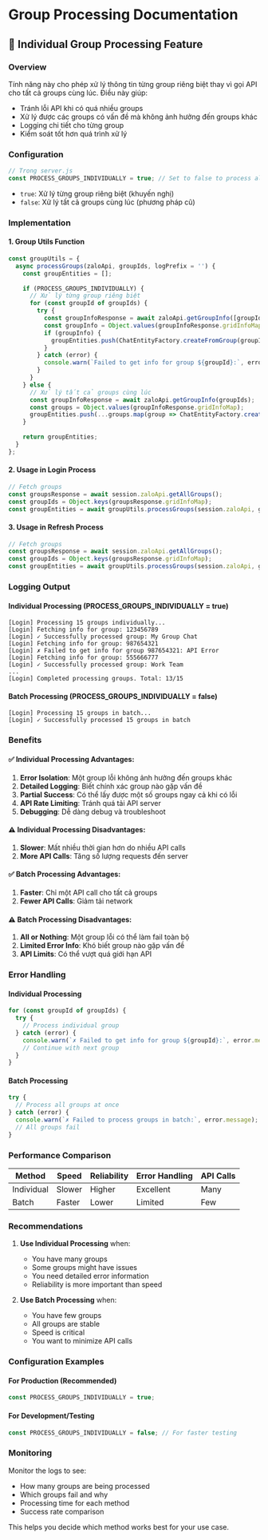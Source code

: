 # Group Processing Documentation

## 🔄 **Individual Group Processing Feature**

### Overview
Tính năng này cho phép xử lý thông tin từng group riêng biệt thay vì gọi API cho tất cả groups cùng lúc. Điều này giúp:
- Tránh lỗi API khi có quá nhiều groups
- Xử lý được các groups có vấn đề mà không ảnh hưởng đến groups khác
- Logging chi tiết cho từng group
- Kiểm soát tốt hơn quá trình xử lý

### Configuration

```javascript
// Trong server.js
const PROCESS_GROUPS_INDIVIDUALLY = true; // Set to false to process all groups at once
```

- `true`: Xử lý từng group riêng biệt (khuyến nghị)
- `false`: Xử lý tất cả groups cùng lúc (phương pháp cũ)

### Implementation

#### 1. **Group Utils Function**
```javascript
const groupUtils = {
  async processGroups(zaloApi, groupIds, logPrefix = '') {
    const groupEntities = [];
    
    if (PROCESS_GROUPS_INDIVIDUALLY) {
      // Xử lý từng group riêng biệt
      for (const groupId of groupIds) {
        try {
          const groupInfoResponse = await zaloApi.getGroupInfo([groupId]);
          const groupInfo = Object.values(groupInfoResponse.gridInfoMap)[0];
          if (groupInfo) {
            groupEntities.push(ChatEntityFactory.createFromGroup(groupInfo));
          }
        } catch (error) {
          console.warn(`Failed to get info for group ${groupId}:`, error.message);
        }
      }
    } else {
      // Xử lý tất cả groups cùng lúc
      const groupInfoResponse = await zaloApi.getGroupInfo(groupIds);
      const groups = Object.values(groupInfoResponse.gridInfoMap);
      groupEntities.push(...groups.map(group => ChatEntityFactory.createFromGroup(group)));
    }
    
    return groupEntities;
  }
};
```

#### 2. **Usage in Login Process**
```javascript
// Fetch groups
const groupsResponse = await session.zaloApi.getAllGroups();
const groupIds = Object.keys(groupsResponse.gridInfoMap);
const groupEntities = await groupUtils.processGroups(session.zaloApi, groupIds, '[Login] ');
```

#### 3. **Usage in Refresh Process**
```javascript
// Fetch groups
const groupsResponse = await session.zaloApi.getAllGroups();
const groupIds = Object.keys(groupsResponse.gridInfoMap);
const groupEntities = await groupUtils.processGroups(session.zaloApi, groupIds, '[Refresh] ');
```

### Logging Output

#### Individual Processing (PROCESS_GROUPS_INDIVIDUALLY = true)
```
[Login] Processing 15 groups individually...
[Login] Fetching info for group: 123456789
[Login] ✓ Successfully processed group: My Group Chat
[Login] Fetching info for group: 987654321
[Login] ✗ Failed to get info for group 987654321: API Error
[Login] Fetching info for group: 555666777
[Login] ✓ Successfully processed group: Work Team
...
[Login] Completed processing groups. Total: 13/15
```

#### Batch Processing (PROCESS_GROUPS_INDIVIDUALLY = false)
```
[Login] Processing 15 groups in batch...
[Login] ✓ Successfully processed 15 groups in batch
```

### Benefits

#### ✅ **Individual Processing Advantages:**
1. **Error Isolation**: Một group lỗi không ảnh hưởng đến groups khác
2. **Detailed Logging**: Biết chính xác group nào gặp vấn đề
3. **Partial Success**: Có thể lấy được một số groups ngay cả khi có lỗi
4. **API Rate Limiting**: Tránh quá tải API server
5. **Debugging**: Dễ dàng debug và troubleshoot

#### ⚠ **Individual Processing Disadvantages:**
1. **Slower**: Mất nhiều thời gian hơn do nhiều API calls
2. **More API Calls**: Tăng số lượng requests đến server

#### ✅ **Batch Processing Advantages:**
1. **Faster**: Chỉ một API call cho tất cả groups
2. **Fewer API Calls**: Giảm tải network

#### ⚠ **Batch Processing Disadvantages:**
1. **All or Nothing**: Một group lỗi có thể làm fail toàn bộ
2. **Limited Error Info**: Khó biết group nào gặp vấn đề
3. **API Limits**: Có thể vượt quá giới hạn API

### Error Handling

#### Individual Processing
```javascript
for (const groupId of groupIds) {
  try {
    // Process individual group
  } catch (error) {
    console.warn(`✗ Failed to get info for group ${groupId}:`, error.message);
    // Continue with next group
  }
}
```

#### Batch Processing
```javascript
try {
  // Process all groups at once
} catch (error) {
  console.warn(`✗ Failed to process groups in batch:`, error.message);
  // All groups fail
}
```

### Performance Comparison

| Method | Speed | Reliability | Error Handling | API Calls |
|--------|-------|-------------|----------------|-----------|
| Individual | Slower | Higher | Excellent | Many |
| Batch | Faster | Lower | Limited | Few |

### Recommendations

1. **Use Individual Processing** when:
   - You have many groups
   - Some groups might have issues
   - You need detailed error information
   - Reliability is more important than speed

2. **Use Batch Processing** when:
   - You have few groups
   - All groups are stable
   - Speed is critical
   - You want to minimize API calls

### Configuration Examples

#### For Production (Recommended)
```javascript
const PROCESS_GROUPS_INDIVIDUALLY = true;
```

#### For Development/Testing
```javascript
const PROCESS_GROUPS_INDIVIDUALLY = false; // For faster testing
```

### Monitoring

Monitor the logs to see:
- How many groups are being processed
- Which groups fail and why
- Processing time for each method
- Success rate comparison

This helps you decide which method works best for your use case.
